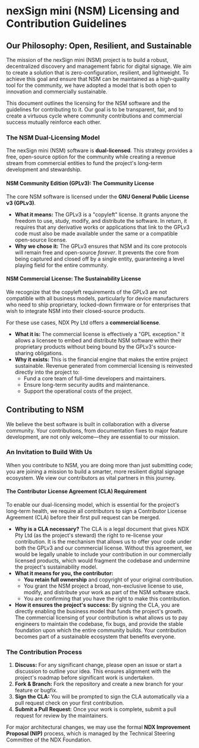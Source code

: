 # **nexSign mini (NSM) Licensing and Contribution Guidelines**

## Our Philosophy: Open, Resilient, and Sustainable

The mission of the nexSign mini (NSM) project is to build a robust, decentralized discovery and management fabric for digital signage. We aim to create a solution that is zero-configuration, resilient, and lightweight. To achieve this goal and ensure that NSM can be maintained as a high-quality tool for the community, we have adopted a model that is both open to innovation and commercially sustainable.

This document outlines the licensing for the NSM software and the guidelines for contributing to it. Our goal is to be transparent, fair, and to create a virtuous cycle where community contributions and commercial success mutually reinforce each other.

### **The NSM Dual-Licensing Model**

The nexSign mini (NSM) software is **dual-licensed**. This strategy provides a free, open-source option for the community while creating a revenue stream from commercial entities to fund the project's long-term development and stewardship.

#### **NSM Community Edition (GPLv3): The Community License**

The core NSM software is licensed under the **GNU General Public License v3 (GPLv3)**.

* **What it means:** The GPLv3 is a "copyleft" license. It grants anyone the freedom to use, study, modify, and distribute the software. In return, it requires that any derivative works or applications that link to the GPLv3 code must also be made available under the same or a compatible open-source license.
* **Why we chose it:** The GPLv3 ensures that NSM and its core protocols will remain free and open-source *forever*. It prevents the core from being captured and closed off by a single entity, guaranteeing a level playing field for the entire community.

#### **NSM Commercial License: The Sustainability License**

We recognize that the copyleft requirements of the GPLv3 are not compatible with all business models, particularly for device manufacturers who need to ship proprietary, locked-down firmware or for enterprises that wish to integrate NSM into their closed-source products.

For these use cases, NDX Pty Ltd offers a **commercial license**.

* **What it is:** The commercial license is effectively a "GPL exception." It allows a licensee to embed and distribute NSM software within their proprietary products without being bound by the GPLv3's source-sharing obligations.
* **Why it exists:** This is the financial engine that makes the entire project sustainable. Revenue generated from commercial licensing is reinvested directly into the project to:
    * Fund a core team of full-time developers and maintainers.
    * Ensure long-term security audits and maintenance.
    * Support the operational costs of the project.

## Contributing to NSM

We believe the best software is built in collaboration with a diverse community. Your contributions, from documentation fixes to major feature development, are not only welcome—they are essential to our mission.

### **An Invitation to Build With Us**

When you contribute to NSM, you are doing more than just submitting code; you are joining a mission to build a smarter, more resilient digital signage ecosystem. We view our contributors as vital partners in this journey.

#### **The Contributor License Agreement (CLA) Requirement**

To enable our dual-licensing model, which is essential for the project's long-term health, we require all contributors to sign a Contributor License Agreement (CLA) before their first pull request can be merged.

* **Why is a CLA necessary?** The CLA is a legal document that gives NDX Pty Ltd (as the project's steward) the right to re-license your contribution. It is the mechanism that allows us to offer your code under both the GPLv3 and our commercial license. Without this agreement, we would be legally unable to include your contribution in our commercially licensed products, which would fragment the codebase and undermine the project's sustainability model.
* **What it means for you, the contributor:**
    * **You retain full ownership** and copyright of your original contribution.
    * You grant the NSM project a broad, non-exclusive license to use, modify, and distribute your work as part of the NSM software stack.
    * You are confirming that you have the right to make this contribution.
* **How it ensures the project's success:** By signing the CLA, you are directly enabling the business model that funds the project's growth. The commercial licensing of your contribution is what allows us to pay engineers to maintain the codebase, fix bugs, and provide the stable foundation upon which the entire community builds. Your contribution becomes part of a sustainable ecosystem that benefits everyone.

### **The Contribution Process**

1.  **Discuss:** For any significant change, please open an issue or start a discussion to outline your idea. This ensures alignment with the project's roadmap before significant work is undertaken.
2.  **Fork & Branch:** Fork the repository and create a new branch for your feature or bugfix.
3.  **Sign the CLA:** You will be prompted to sign the CLA automatically via a pull request check on your first contribution.
4.  **Submit a Pull Request:** Once your work is complete, submit a pull request for review by the maintainers.

For major architectural changes, we may use the formal **NDX Improvement Proposal (NIP)** process, which is managed by the Technical Steering Committee of the NDX Foundation.